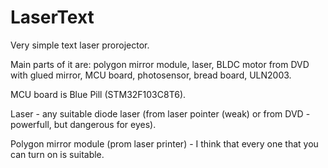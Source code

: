 # LaserText
Very simple text laser prorojector.

Main parts of it are: polygon mirror module, laser, BLDC motor from DVD with glued mirror, MCU board, photosensor, bread board, ULN2003.

MCU board is Blue Pill (STM32F103C8T6).

Laser - any suitable diode laser (from laser pointer (weak) or from DVD - powerfull, but dangerous for eyes).

Polygon mirror module (prom laser printer) - I think that every one that you can turn on is suitable.
